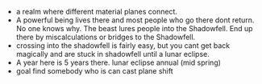 - a realm where different material planes connect.
- A powerful being lives there and most people who go there dont return. No one knows why. The beast lures people into the Shadowfell. End up there by miscalculations or bridges to the Shadowfell.
- crossing into the shadowfell is fairly easy, but you cant get back magically and are stuck in shadowfell until a lunar eclipse.
- A year here is 5 years there. lunar eclipse annual (mid spring)
- goal find somebody who is can cast plane shift
